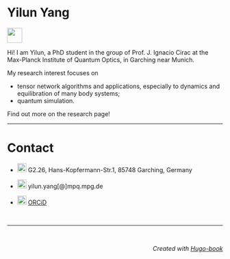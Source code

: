 # **Yilun Yang**
<img src="/icons/name-kai.png" style="height:2.5em;">

Hi! I am Yilun, a PhD student in the group of Prof. J. Ignacio Cirac at the Max-Planck Institute of Quantum Optics, in Garching near Munich. 

My research interest focuses on 
- tensor network algorithms and applications, especially to dynamics and equilibration of many body systems;
- quantum simulation.

Find out more on the research page!

- - -

# **Contact**

- <img src="/icons/location-dot-solid.svg" style="width:1.5em;height:1.5em;"> G2.26, Hans-Kopfermann-Str.1, 85748 Garching, Germany

- <img src="/icons/envelope.svg"  style="width:1.5em;height:1.5em;"> yilun.yang[@]mpq.mpg.de

- <img src="/icons/orcid.svg"  style="width:1.5em;height:1.5em;"> [ORCiD](https://orcid.org/0000-0002-1039-4432)

<br>

- - -



&nbsp;<p style='text-align: right;'> *Created with [Hugo-book](https://github.com/alex-shpak/hugo-book)* </p>
